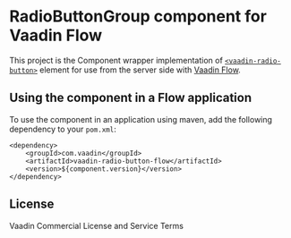 # RadioButtonGroup component for Vaadin Flow

This project is the Component wrapper implementation of [`<vaadin-radio-button>`](https://github.com/vaadin/vaadin-radio-button) element
for use from the server side with [Vaadin Flow](https://github.com/vaadin/flow).

## Using the component in a Flow application

To use the component in an application using maven,
add the following dependency to your `pom.xml`:
```
<dependency>
    <groupId>com.vaadin</groupId>
    <artifactId>vaadin-radio-button-flow</artifactId>
    <version>${component.version}</version>
</dependency>
```

## License

Vaadin Commercial License and Service Terms
